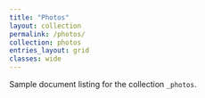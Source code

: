 ```yaml
---
title: "Photos"
layout: collection
permalink: /photos/
collection: photos
entries_layout: grid
classes: wide
---
```


Sample document listing for the collection `_photos`.